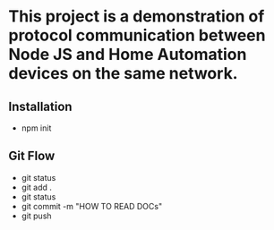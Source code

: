 # This project is a demonstration of protocol communication between Node JS and Home Automation devices on the same network.

## Installation

- npm init

## Git Flow 
- git status
- git add .
- git status
- git commit -m "HOW TO READ DOCs"
- git push